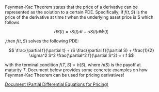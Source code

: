 Feynman-Kac Theorem states that the price of a derivative can be represented as the solution to a certain PDE. Specifically, if $f(t, S)$ is the price of the derivative
at time $t$ when the underlying asset price is S which follows 

$$
dS(t) = rS(t)dt + σS(t)d \tilde{W}(t)
$$

,then $f(t, S)$ solves the following PDE:

$$
 \frac{\partial f}{\partial t} + rS \frac{\partial f}{\partial S} + \frac{1}{2} \sigma^2 S^2 \frac{\partial^2 f}{\partial S^2} = r f
 $$
 
with the terminal condition $f(T, S) = h(S)$, where $h(S)$ is the payoff at maturity $T$. Document below provides some concrete examples on how Feynman-Kac Theorem can be used for pricing derivatives!

[Document (Partial Differential Equations for Pricing)](https://sinabaghal.github.io/files/notes/feynman_kac.pdf)
